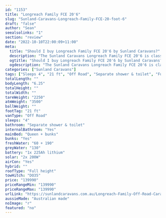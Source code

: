```yaml
---
id: "1153"
title: "Longreach Family FCE 20'6"
slug: "Sunland-Caravans-Longreach-Family-FCE-20-foot-6"
draft: "false"
author: "Sean"
seealsolinks: "1"
section: "review"
date: "2022-10-10T22:00:09+11:00"
meta:
  title: "Should I buy Longreach Family FCE 20'6 by Sunland Caravans?"
  description: "The Sunland Caravans Longreach Family FCE 20'6 is classed as Off Road, and sleeps 4 people. It is Australian made and comes in at 21 ft. It generally has Separate shower & toilet."
  ogtitle: "Should I buy Longreach Family FCE 20'6 by Sunland Caravans?"
  ogdescription: "The Sunland Caravans Longreach Family FCE 20'6 is classed as Off Road, and sleeps 4 people. It is Australian made and comes in at 21 ft. It generally has Separate shower & toilet."
categories: ["Sunland Caravans"]
tags: ["Sleeps 4", "21 ft", "Off Road", "Separate shower & toilet", "Full height", "Over 100k", "Australian made"]
totalLength: ""
bodyLength: "6.25"
totalHeight: ""
totalWidth: ""
tareWeight: "2250"
atmWeight: "3500"
ballWeight: ""
footTag: "21 ft"
vanType: "Off Road"
sleeps: "4"
bathroom: "Separate shower & toilet"
internalBathroom: "Yes"
mainBed: "Queen + bunks"
bunks: "Yes"
freshWater: "60 + 190"
greyWater: "130"
battery: "1x 225Ah lithium"
solar: "2x 200W"
airCon: "Yes"
hybrid: ""
roofType: "Full height"
towHitch: "DO35"
price: "139990"
priceRangeMin: "139990"
priceRangeMax: "139990"
urlLink: "https://sunlandcaravans.com.au/Longreach-Family-Off-Road-Caravan"
aussieMade: "Australian made"
noImage: "r"
featured: "no"
---
```

